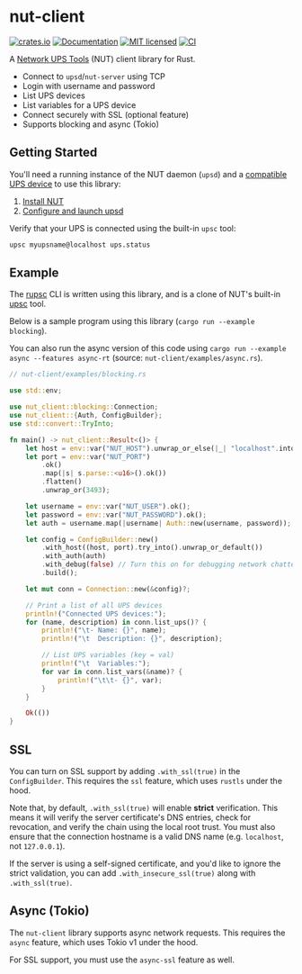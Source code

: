 # nut-client

[![crates.io](https://img.shields.io/crates/v/nut-client.svg)](https://crates.io/crates/nut-client)
[![Documentation](https://docs.rs/nut-client/badge.svg)](https://docs.rs/nut-client)
[![MIT licensed](https://img.shields.io/crates/l/nut-client.svg)](./LICENSE)
[![CI](https://github.com/aramperes/nut-client-rs/workflows/CI/badge.svg)](https://github.com/aramperes/nut-client-rs/actions?query=workflow%3ACI)

A [Network UPS Tools](https://github.com/networkupstools/nut) (NUT) client library for Rust.

- Connect to `upsd`/`nut-server` using TCP
- Login with username and password
- List UPS devices
- List variables for a UPS device
- Connect securely with SSL (optional feature)
- Supports blocking and async (Tokio)

## Getting Started

You'll need a running instance of the NUT daemon (`upsd`) and
a [compatible UPS device](https://networkupstools.org/stable-hcl.html)
to use this library:

1. [Install NUT](https://networkupstools.org/docs/user-manual.chunked/ar01s05.html)
2. [Configure and launch upsd](https://networkupstools.org/docs/user-manual.chunked/ar01s06.html)

Verify that your UPS is connected using the built-in `upsc` tool:

```bash
upsc myupsname@localhost ups.status
```

## Example

The [rupsc](https://github.com/aramperes/nut-client-rs/tree/master/rupsc)
CLI is written using this library, and is a clone of NUT's
built-in [upsc](https://networkupstools.org/docs/man/upsc.html) tool.

Below is a sample program using this library (`cargo run --example blocking`).

You can also run the async version of this code using
`cargo run --example async --features async-rt` (source: `nut-client/examples/async.rs`).

```rust
// nut-client/examples/blocking.rs

use std::env;

use nut_client::blocking::Connection;
use nut_client::{Auth, ConfigBuilder};
use std::convert::TryInto;

fn main() -> nut_client::Result<()> {
    let host = env::var("NUT_HOST").unwrap_or_else(|_| "localhost".into());
    let port = env::var("NUT_PORT")
        .ok()
        .map(|s| s.parse::<u16>().ok())
        .flatten()
        .unwrap_or(3493);

    let username = env::var("NUT_USER").ok();
    let password = env::var("NUT_PASSWORD").ok();
    let auth = username.map(|username| Auth::new(username, password));

    let config = ConfigBuilder::new()
        .with_host((host, port).try_into().unwrap_or_default())
        .with_auth(auth)
        .with_debug(false) // Turn this on for debugging network chatter
        .build();

    let mut conn = Connection::new(&config)?;

    // Print a list of all UPS devices
    println!("Connected UPS devices:");
    for (name, description) in conn.list_ups()? {
        println!("\t- Name: {}", name);
        println!("\t  Description: {}", description);

        // List UPS variables (key = val)
        println!("\t  Variables:");
        for var in conn.list_vars(&name)? {
            println!("\t\t- {}", var);
        }
    }

    Ok(())
}
```

## SSL

You can turn on SSL support by adding `.with_ssl(true)` in the `ConfigBuilder`. This requires the `ssl` feature, which
uses `rustls` under the hood.

Note that, by default, `.with_ssl(true)` will enable **strict** verification. This means it will verify the server
certificate's DNS entries, check for revocation, and verify the chain using the local root trust. You must also ensure
that the connection hostname is a valid DNS name (e.g. `localhost`, not `127.0.0.1`).

If the server is using a self-signed certificate, and you'd like to ignore the strict validation, you can add
`.with_insecure_ssl(true)` along with `.with_ssl(true)`.

## Async (Tokio)

The `nut-client` library supports async network requests. This requires the `async` feature, which uses Tokio v1 under
the hood.

For SSL support, you must use the `async-ssl` feature as well.

